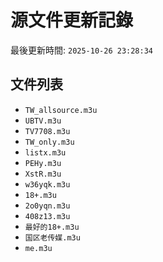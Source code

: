# 源文件更新記錄

最後更新時間: `2025-10-26 23:28:34`

## 文件列表
- `TW_allsource.m3u`
- `UBTV.m3u`
- `TV7708.m3u`
- `TW_only.m3u`
- `listx.m3u`
- `PEHy.m3u`
- `XstR.m3u`
- `w36yqk.m3u`
- `18+.m3u`
- `2o0yqn.m3u`
- `408z13.m3u`
- `最好的18+.m3u`
- `国区老传媒.m3u`
- `me.m3u`
